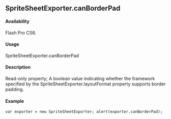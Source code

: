 ## SpriteSheetExporter.canBorderPad

#### Availability

Flash Pro CS6.

#### Usage

SpriteSheetExporter.canBorderPad

#### Description

Read-only property; A boolean value indicating whether the framework specified by the
SpriteSheetExporter.layoutFormat property supports border padding.

#### Example

```
var exporter = new SpriteSheetExporter; alert(exporter.canBorderPad);

```